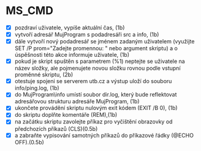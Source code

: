 # MS_CMD
- [x] pozdraví uživatele, vypíše aktuální čas, (1b)
- [x] vytvoří adresář MujProgram s podadresáři src a info, (1b)
- [x] dále vytvoří nový podadresář se jménem zadaným uživatelem (využijte SET /P prom="Zadejte promennou: " nebo argument skriptu) a o úspěšnosti této akce informuje uživatele, (1b)
- [x] pokud je skript spuštěn s parametrem (%1) neptejte se uživatele na název složky, ale pojmenujete novou složku rovnou podle vstupní proměnné skriptu, (2b)
- [x] otestuje spojeni se serverem utb.cz a výstup uloží do souboru info/ping.log, (1b)
- [x] do MujProgram\info umístí soubor dir.log, který bude reflektovat adresářovou strukturu adresáře MujProgram, (1b)
- [x] ukončete provádění skriptu nulovým exit kódem (EXIT /B 0), (1b)
- [x] do skriptu doplňte komentáře (REM),(1b)
- [x] na začátku skriptu zavolejte příkaz pro vyčištění obrazovky od předchozích příkazů (CLS)(0.5b)
- [x] a zabraňte vypisování samotných příkazů do příkazové řádky (@ECHO OFF).(0.5b)  
